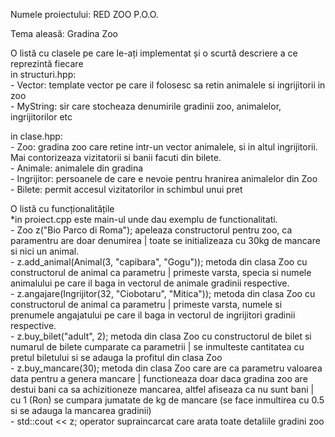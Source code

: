 Numele proiectului: RED ZOO P.O.O.

Tema aleasă: Gradina Zoo

 O listă cu clasele pe care le-ați implementat și o scurtă descriere a ce reprezintă fiecare
   <br />in structuri.hpp:
  <br />- Vector: template vector pe care il folosesc sa retin animalele si ingrijitorii in zoo
  <br />- MyString: sir care stocheaza denumirile gradinii zoo, animalelor, ingrijitorilor etc
    
  in clase.hpp:
    <br />- Zoo: gradina zoo care retine intr-un vector animalele, si in altul ingrijitorii. Mai contorizeaza vizitatorii si banii facuti din bilete.
    <br />- Animale: animalele din gradina
    <br />- Ingrijitor: persoanele de care e nevoie pentru hranirea animalelor din Zoo
    <br />- Bilete: permit accesul vizitatorilor in schimbul unui pret
 
O listă cu funcționalitățile
  <br />*in proiect.cpp este main-ul unde dau exemplu de functionalitati.
    <br />- Zoo z("Bio Parco di Roma"); apeleaza constructorul pentru zoo, ca paramentru are doar denumirea | toate se initializeaza cu 30kg de mancare si nici un animal.
    <br />- z.add_animal(Animal(3, "capibara", "Gogu")); metoda din clasa Zoo cu constructorul de animal ca parametru | primeste varsta, specia si numele animalului pe care il baga in vectorul de animale gradinii respective.
    <br />- z.angajare(Ingrijitor(32, "Ciobotaru", "Mitica")); metoda din clasa Zoo cu constructorul de animal ca parametru | primeste varsta, numele si prenumele angajatului pe care il baga in vectorul de ingrijitori gradinii respective.
    <br />- z.buy_bilet("adult", 2); metoda din clasa Zoo cu constructorul de bilet si numarul de bilete cumparate ca parametrii | se inmulteste cantitatea cu pretul biletului si se adauga la profitul din clasa Zoo
    <br />- z.buy_mancare(30); metoda din clasa Zoo care are ca parametru valoarea data pentru a genera mancare | functioneaza doar daca gradina zoo are destui bani ca sa achizitioneze mancarea, altfel afiseaza ca nu sunt bani | cu 1 (Ron) se cumpara jumatate de kg de mancare (se face inmultirea cu 0.5 si se adauga la mancarea gradinii)
    <br />- std::cout << z; operator supraincarcat care arata toate detaliile gradini zoo
